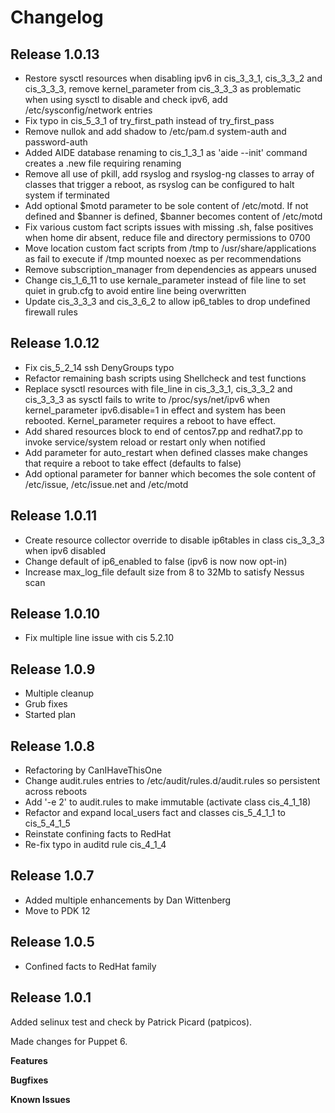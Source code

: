 # Changelog

## Release 1.0.13
* Restore sysctl resources when disabling ipv6 in cis_3_3_1, cis_3_3_2 and cis_3_3_3, remove kernel_parameter from cis_3_3_3 as problematic when using sysctl to disable and check ipv6, add /etc/sysconfig/network entries
* Fix typo in cis_5_3_1 of try_first_path instead of try_first_pass
* Remove nullok and add shadow to /etc/pam.d system-auth and password-auth
* Added AIDE database renaming to cis_1_3_1 as 'aide --init' command creates a .new file requiring renaming
* Remove all use of pkill, add rsyslog and rsyslog-ng classes to array of classes that trigger a reboot, as rsyslog can be configured to halt system if terminated
* Add optional $motd parameter to be sole content of /etc/motd.  If not defined and $banner is defined, $banner becomes content of /etc/motd
* Fix various custom fact scripts issues with missing .sh, false positives when home dir absent, reduce file and directory permissions to 0700
* Move location custom fact scripts from /tmp to /usr/share/applications as fail to execute if /tmp mounted noexec as per recommendations
* Remove subscription_manager from dependencies as appears unused
* Change cis_1_6_11 to use kernale_parameter instead of file line to set quiet in grub.cfg to avoid entire line being overwritten
* Update cis_3_3_3 and cis_3_6_2 to allow ip6_tables to drop undefined firewall rules

## Release 1.0.12
* Fix cis_5_2_14 ssh DenyGroups typo
* Refactor remaining bash scripts using Shellcheck and test functions
* Replace sysctl resources with file_line in cis_3_3_1, cis_3_3_2 and cis_3_3_3 as sysctl fails to write to /proc/sys/net/ipv6 when  kernel_parameter ipv6.disable=1 in effect and system has been rebooted.  Kernel_parameter requires a reboot to have effect.
* Add shared resources block to end of centos7.pp and redhat7.pp to invoke service/system reload or restart only when notified
* Add parameter for auto_restart when defined classes make changes that require a reboot to take effect (defaults to false)
* Add optional parameter for banner which becomes the sole content of /etc/issue, /etc/issue.net and /etc/motd

## Release 1.0.11
* Create resource collector override to disable ip6tables in class cis_3_3_3 when ipv6 disabled
* Change default of ip6_enabled to false (ipv6 is now now opt-in)
* Increase max_log_file default size from 8 to 32Mb to satisfy Nessus scan

## Release 1.0.10
* Fix multiple line issue with cis 5.2.10

## Release 1.0.9
* Multiple cleanup
* Grub fixes
* Started plan

## Release 1.0.8
* Refactoring by CanIHaveThisOne
* Change audit.rules entries to /etc/audit/rules.d/audit.rules so persistent across reboots
* Add '-e 2' to audit.rules to make immutable (activate class cis_4_1_18)
* Refactor and expand local_users fact and classes cis_5_4_1_1 to cis_5_4_1_5
* Reinstate confining facts to RedHat
* Re-fix typo in auditd rule cis_4_1_4

## Release 1.0.7

* Added multiple enhancements by Dan Wittenberg
* Move to PDK 12

## Release 1.0.5

* Confined facts to RedHat family

## Release 1.0.1

Added selinux test and check by Patrick Picard (patpicos).

Made changes for Puppet 6.

**Features**

**Bugfixes**

**Known Issues**
